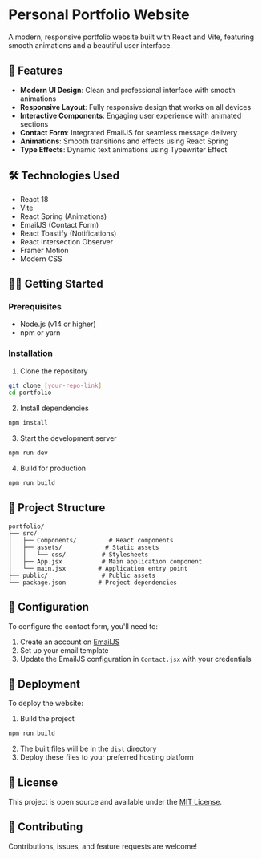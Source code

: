 # Personal Portfolio Website

A modern, responsive portfolio website built with React and Vite, featuring smooth animations and a beautiful user interface.

## 🚀 Features

- **Modern UI Design**: Clean and professional interface with smooth animations
- **Responsive Layout**: Fully responsive design that works on all devices
- **Interactive Components**: Engaging user experience with animated sections
- **Contact Form**: Integrated EmailJS for seamless message delivery
- **Animations**: Smooth transitions and effects using React Spring
- **Type Effects**: Dynamic text animations using Typewriter Effect

## 🛠️ Technologies Used

- React 18
- Vite
- React Spring (Animations)
- EmailJS (Contact Form)
- React Toastify (Notifications)
- React Intersection Observer
- Framer Motion
- Modern CSS

## 🏃‍♂️ Getting Started

### Prerequisites

- Node.js (v14 or higher)
- npm or yarn

### Installation

1. Clone the repository
```bash
git clone [your-repo-link]
cd portfolio
```

2. Install dependencies
```bash
npm install
```

3. Start the development server
```bash
npm run dev
```

4. Build for production
```bash
npm run build
```

## 📁 Project Structure

```
portfolio/
├── src/
│   ├── Components/         # React components
│   ├── assets/            # Static assets
│   │   └── css/          # Stylesheets
│   ├── App.jsx           # Main application component
│   └── main.jsx         # Application entry point
├── public/               # Public assets
└── package.json         # Project dependencies
```

## 🔧 Configuration

To configure the contact form, you'll need to:
1. Create an account on [EmailJS](https://www.emailjs.com/)
2. Set up your email template
3. Update the EmailJS configuration in `Contact.jsx` with your credentials

## 🚀 Deployment

To deploy the website:

1. Build the project
```bash
npm run build
```

2. The built files will be in the `dist` directory
3. Deploy these files to your preferred hosting platform

## 📝 License

This project is open source and available under the [MIT License](LICENSE).

## 🤝 Contributing

Contributions, issues, and feature requests are welcome!
